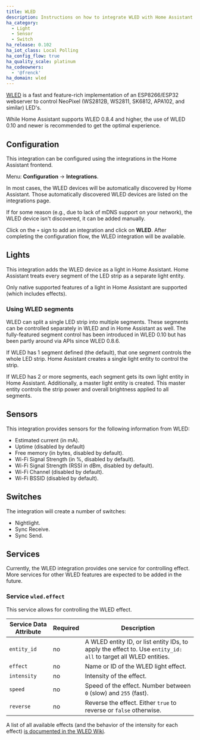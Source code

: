 ```yaml
---
title: WLED
description: Instructions on how to integrate WLED with Home Assistant.
ha_category:
  - Light
  - Sensor
  - Switch
ha_release: 0.102
ha_iot_class: Local Polling
ha_config_flow: true
ha_quality_scale: platinum
ha_codeowners:
  - '@frenck'
ha_domain: wled
---
```


[WLED](https://github.com/Aircoookie/WLED) is a fast and feature-rich
implementation of an ESP8266/ESP32 webserver to control
NeoPixel (WS2812B, WS2811, SK6812, APA102, and similar) LED's.

While Home Assistant supports WLED 0.8.4 and higher, the use of WLED 0.10 and
newer is recommended to get the optimal experience.

## Configuration

This integration can be configured using the integrations in the
Home Assistant frontend.

Menu: **Configuration** -> **Integrations**.

In most cases, the WLED devices will be automatically discovered by
Home Assistant. Those automatically discovered WLED devices are listed
on the integrations page.

If for some reason (e.g., due to lack of mDNS support on your network),
the WLED device isn't discovered, it can be added manually.

Click on the `+` sign to add an integration and click on **WLED**.
After completing the configuration flow, the WLED
integration will be available.

## Lights

This integration adds the WLED device as a light in Home Assistant.
Home Assistant treats every segment of the LED strip as a separate light
entity.

Only native supported features of a light in Home Assistant are supported
(which includes effects).

### Using WLED segments

WLED can split a single LED strip into multiple segments.
These segments can be controlled separately in WLED and in Home Assistant as
well. The fully-featured segment control has been introduced in WLED 0.10
but has been partly around via APIs since WLED 0.8.6.

If WLED has 1 segment defined (the default), that one segment controls the whole
LED strip. Home Assistant creates a single light entity to control the
strip.

If WLED has 2 or more segments, each segment gets its own light entity in
Home Assistant. Additionally, a master light entity is created. This master
entity controls the strip power and overall brightness applied to all segments.

## Sensors

This integration provides sensors for the following information from WLED:

- Estimated current (in mA).
- Uptime (disabled by default)
- Free memory (in bytes, disabled by default).
- Wi-Fi Signal Strength (in %, disabled by default).
- Wi-Fi Signal Strength (RSSI in dBm, disabled by default).
- Wi-Fi Channel (disabled by default).
- Wi-Fi BSSID (disabled by default).

## Switches

The integration will create a number of switches:

- Nightlight.
- Sync Receive.
- Sync Send.

## Services

Currently, the WLED integration provides one service for controlling effect.
More services for other WLED features are expected to be added in the future.

### Service `wled.effect`

This service allows for controlling the WLED effect.

| Service Data Attribute | Required | Description                                                                                                     |
| ---------------------- | -------- | --------------------------------------------------------------------------------------------------------------- |
| `entity_id`            | no       | A WLED entity ID, or list entity IDs, to apply the effect to. Use `entity_id: all` to target all WLED entities. |
| `effect`               | no       | Name or ID of the WLED light effect.                                                                            |
| `intensity`            | no       | Intensity of the effect.                                                                                        |
| `speed`                | no       | Speed of the effect. Number between `0` (slow) and `255` (fast).                                                |
| `reverse`              | no       | Reverse the effect. Either `true` to reverse or `false` otherwise.                                              |

A list of all available effects (and the behavior of the intensity for each
effect) [is documented in the WLED Wiki](https://github.com/Aircoookie/WLED/wiki/List-of-effects-and-palettes#effects).
